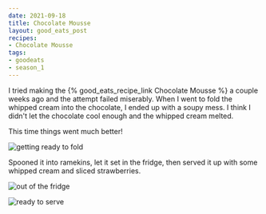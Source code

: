 ```yaml
---
date: 2021-09-18
title: Chocolate Mousse
layout: good_eats_post
recipes:
- Chocolate Mousse
tags:
- goodeats
- season_1
---
```


I tried making the {% good_eats_recipe_link Chocolate Mousse %} a couple weeks ago
and the attempt failed miserably. When I went to fold the whipped cream into the
chocolate, I ended up with a soupy mess. I think I didn't let the chocolate cool
enough and the whipped cream melted.

This time things went much better!

![getting ready to fold](https://lh3.googleusercontent.com/pw/AM-JKLWaB4cdeXvRv1kR3fXDoO70NO1EVOmQ8ui12pkCYjpBwmepoVchTQdYtJD0CLdye1jI2wwzQATpS6eSo46Y9KX_HYjnWMTrEGJW0UNtnT6yGJ-d93eRykfflybJBb-QAcGA0x-iEtW7EBE4BCJHdP1B=w600-no?authuser=0)

Spooned it into ramekins, let it set in the fridge, then served it up with some
whipped cream and sliced strawberries.

![out of the fridge](https://lh3.googleusercontent.com/pw/AM-JKLXNAC7LHoBgRJ9wycKgRdDQeI0z7y4mcWBUVqFMFXJuIwh_jLHqTDoU9kwESoVpB_8doXh00Q_MIiBXwG5m7Pwcz4ZfsyLmgftO4f0bFFhknQOR7_-pM8g2jMCzoZuK-JTsAU30wzUnVCI_imjlKVJO=w400-no?authuser=0)

![ready to serve](https://lh3.googleusercontent.com/pw/AM-JKLU9UNe5A6AY8qRaOxln1iDnKM7h1Szj5Qn0Tb7dOClS8hULZJzXkDS72hVCOi3kQ2-mMjmn2fqJj3MpTbG6MFAoCuWD-1SAzL_stKEOJZzdx3ICnUwk9Ot0NZ5fDgmOt0cC85eq-_UBQ99PeO8YPe8e=w300?authuser=0)
